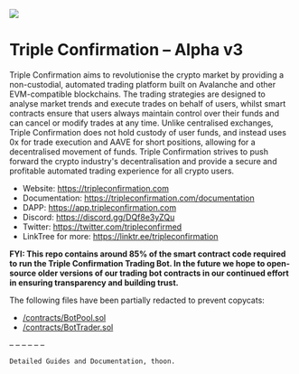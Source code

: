 ![](https://i.imgur.com/cyeCCdp.png)
# Triple Confirmation – Alpha v3

Triple Confirmation aims to revolutionise the crypto market by providing a non-custodial, automated trading platform built on Avalanche and other EVM-compatible blockchains. The trading strategies are designed to analyse market trends and execute trades on behalf of users, whilst smart contracts ensure that users always maintain control over their funds and can cancel or modify trades at any time. Unlike centralised exchanges, Triple Confirmation does not hold custody of user funds, and instead uses 0x for trade execution and AAVE for short positions, allowing for a decentralised movement of funds. Triple Confirmation strives to push forward the crypto industry's decentralisation and provide a secure and profitable automated trading experience for all crypto users.

 - Website: https://tripleconfirmation.com 
 - Documentation: https://tripleconfirmation.com/documentation
 - DAPP: https://app.tripleconfirmation.com 
 - Discord: https://discord.gg/DQf8e3yZQu 
 - Twitter: https://twitter.com/tripleconfirmed
 - LinkTree for more: https://linktr.ee/tripleconfirmation

**FYI: This repo contains around 85% of the smart contract code required to run the Triple Confirmation Trading Bot. In the future we hope to open-source older versions of our trading bot contracts in our continued effort in ensuring transparency and building trust.**

The following files have been partially redacted to prevent copycats:

- [/contracts/BotPool.sol](contracts/BotPool.sol)
- [/contracts/BotTrader.sol](contracts/BotTrader.sol)

– – – – – –

    Detailed Guides and Documentation, thoon.

